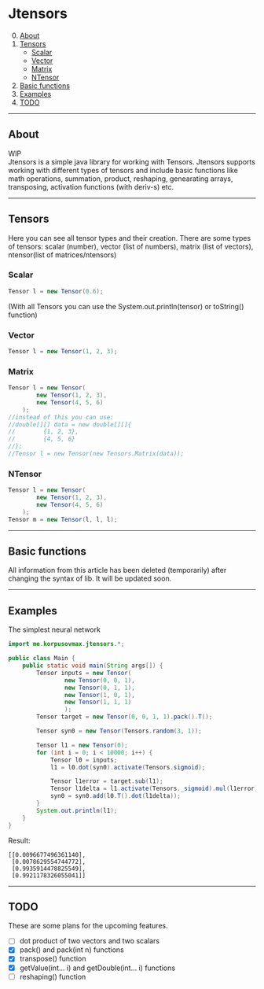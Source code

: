# Jtensors
0. [About](#about)
1. [Tensors](#tensors)
    - [Scalar](#tensors_scalar)
    - [Vector](#tensors_vector)
    - [Matrix](#tensors_matrix)
    - [NTensor](#tensors_ntensor)
2. [Basic functions](#funcs)
3. [Examples](#examples)
4. [TODO](#todo)
____
<a name="about"></a>
## About
WIP</br>
Jtensors is a simple java library for working with Tensors. Jtensors supports working with different types of tensors and include basic functions like math operations, summation, product, reshaping, genearating arrays, transposing, activation functions (with deriv-s) etc.
____
<a name="tensors"></a>
## Tensors
Here you can see all tensor types and their creation.
There are some types of tensors: scalar (number), vector (list of numbers), matrix (list of vectors), ntensor(list of matrices/ntensors)
<a name="tensors_scalar"></a>
### Scalar
```java
Tensor l = new Tensor(0.6);
```
(With all Tensors you can use the System.out.println(tensor) or toString() function)
<a name="tensors_vector"></a>
### Vector
```java
Tensor l = new Tensor(1, 2, 3);
```
<a name="tensors_matrix"></a>
### Matrix
```java
Tensor l = new Tensor(
        new Tensor(1, 2, 3),
        new Tensor(4, 5, 6)
    );
//instead of this you can use:
//double[][] data = new double[][]{
//        {1, 2, 3},
//        {4, 5, 6}
//};
//Tensor l = new Tensor(new Tensors.Matrix(data));
```
<a name="tensors_ntensor"></a>
### NTensor
```java
Tensor l = new Tensor(
        new Tensor(1, 2, 3),
        new Tensor(4, 5, 6)
    );
Tensor m = new Tensor(l, l, l);
```
____
<a name="funcs"></a>
## Basic functions
All information from this article has been deleted (temporarily) after changing the syntax of lib. It will be updated soon.
____
<a name="examples"></a>
## Examples
The simplest neural network
```java
import me.korpusovmax.jtensors.*;

public class Main {
    public static void main(String args[]) {
        Tensor inputs = new Tensor(
                new Tensor(0, 0, 1),
                new Tensor(0, 1, 1),
                new Tensor(1, 0, 1),
                new Tensor(1, 1, 1)
                );
        Tensor target = new Tensor(0, 0, 1, 1).pack().T();

        Tensor syn0 = new Tensor(Tensors.random(3, 1));

        Tensor l1 = new Tensor(0);
        for (int i = 0; i < 10000; i++) {
            Tensor l0 = inputs;
            l1 = l0.dot(syn0).activate(Tensors.sigmoid);

            Tensor l1error = target.sub(l1);
            Tensor l1delta = l1.activate(Tensors._sigmoid).mul(l1error);
            syn0 = syn0.add(l0.T().dot(l1delta));
        }
        System.out.println(l1);
    }
}
```
Result:
```
[[0.0096677496361140],
 [0.0078629554744772],
 [0.9935914478825549],
 [0.9921178326055041]]
```
____
<a name="todo"></a>
## TODO
These are some plans for the upcoming features.
- [ ] dot product of two vectors and two scalars
- [x] pack() and pack(int n) functions
- [x] transpose() function
- [x] getValue(int... i) and getDouble(int... i) functions
- [ ] reshaping() function
